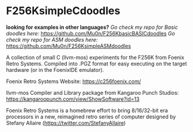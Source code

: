 # F256KsimpleCdoodles

**looking for examples in other languages?**
_Go check my repo for Basic doodles here:_ https://github.com/Mu0n/F256KbasicBASICdoodles
_Go check my repo for ASM doodles here:_ https://github.com/Mu0n/F256KsimpleASMdoodles

A collection of small C (llvm-mos) experiments for the F256K from Foenix Retro Systems. Compiled into .PGZ format for easy executing on the target hardware (or in the FoenixIDE emulator).

Foenix Retro Systems
Website: https://c256foenix.com/

llvm-mos Compiler and Library package from Kangaroo Punch Studios:
https://kangaroopunch.com/view/ShowSoftware?id=13

Foenix Retro Systems is a homebrew effort to bring 8/16/32-bit era processors in a new, reimagined retro series of computer designed by Stefany Allaire (https://twitter.com/StefanyAllaire)

